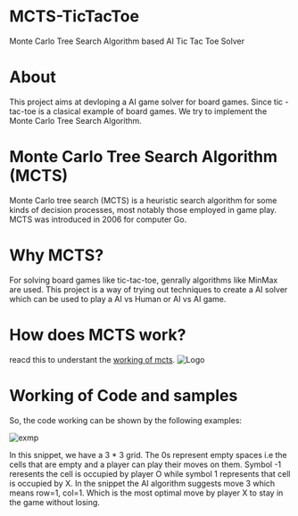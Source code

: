 # MCTS-TicTacToe
Monte Carlo Tree Search Algorithm based AI Tic Tac Toe Solver
# About
This project aims at devloping a AI game solver for board games. Since tic -tac-toe is a clasical example of board games. We try to implement the Monte Carlo Tree Search Algorithm.
# Monte Carlo Tree Search Algorithm (MCTS)
Monte Carlo tree search (MCTS) is a heuristic search algorithm for some kinds of decision processes, most notably those employed in game play. MCTS was introduced in 2006 for computer Go.
# Why MCTS?
For solving board games like tic-tac-toe, genrally algorithms like MinMax are used. This project is a way of trying out techniques to create a AI solver which can be used to play a AI vs Human or AI vs AI game.

# How does MCTS work?
reacd this to understant the [working of mcts](https://github.com/kushagra1198/MCTS-TicTacToe/blob/master/MCTS_Kushagra_Notes.pdf).
<img src="https://i.stack.imgur.com/EieiQ.png" alt="Logo">

# Working of Code and samples
So, the code working can be shown by the following examples:

![exmp](https://user-images.githubusercontent.com/43116010/66701529-a2eec380-ed1a-11e9-973a-13113d545ee1.PNG)

In this snippet, we have a 3 * 3 grid. The 0s represent empty spaces i.e the cells that are empty and a player can play their moves on them. Symbol -1 reresents the cell is occupied by player O while symbol 1 represents that cell is occupied by X. In the snippet the AI algorithm suggests move 3 which means row=1, col=1. Which is the most optimal move by player X to stay in the game without losing. 
